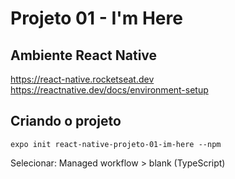 # Projeto 01 - I'm Here

## Ambiente React Native
https://react-native.rocketseat.dev </br>
https://reactnative.dev/docs/environment-setup

## Criando o projeto

```
expo init react-native-projeto-01-im-here --npm
```

Selecionar: Managed workflow > blank (TypeScript)
